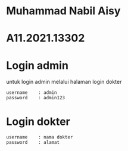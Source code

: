 # Muhammad Nabil Aisy
# A11.2021.13302

# Login admin 
untuk login admin melalui halaman login dokter
```
username    : admin
password    : admin123
```

# Login dokter
```
username    : nama dokter
password    : alamat

```